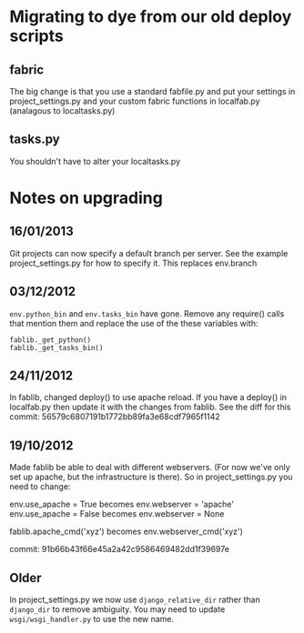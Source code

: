 # Migrating to dye from our old deploy scripts

## fabric

The big change is that you use a standard fabfile.py and put your settings in
project_settings.py and your custom fabric functions in localfab.py (analagous
to localtasks.py)

## tasks.py

You shouldn't have to alter your localtasks.py

# Notes on upgrading

## 16/01/2013

Git projects can now specify a default branch per server. See the example
project_settings.py for how to specify it. This replaces env.branch

## 03/12/2012

`env.python_bin` and `env.tasks_bin` have gone. Remove any require() calls
that mention them and replace the use of the these variables with:

    fablib._get_python()
    fablib._get_tasks_bin()

## 24/11/2012

In fablib, changed deploy() to use apache reload. If you have a deploy() in
localfab.py then update it with the changes from fablib. See the diff for this
commit: 56579c6807191b1772bb89fa3e68cdf7965f1142

## 19/10/2012

Made fablib be able to deal with different webservers. (For now we've only set
up apache, but the infrastructure is there). So in project_settings.py you need
to change:

env.use_apache = True       becomes      env.webserver = 'apache'
env.use_apache = False      becomes      env.webserver = None

fablib.apache_cmd('xyz')    becomes      env.webserver_cmd('xyz')

commit: 91b66b43f66e45a2a42c9586469482dd1f39697e

## Older

In project_settings.py we now use `django_relative_dir` rather than `django_dir`
to remove ambiguity. You may need to update `wsgi/wsgi_handler.py` to use the new
name.
